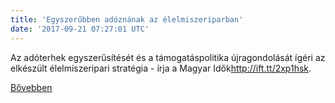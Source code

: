 ```yaml
---
title: 'Egyszerűbben adóznának az élelmiszeriparban'
date: '2017-09-21 07:27:01 UTC'
---
```


Az adóterhek egyszerűsítését és a támogatáspolitika újragondolását ígéri az elkészült élelmiszeripari stratégia - írja a Magyar Idők<http://ift.tt/2xp1hsk>.


[Bővebben](http://ift.tt/2wI8O20)
